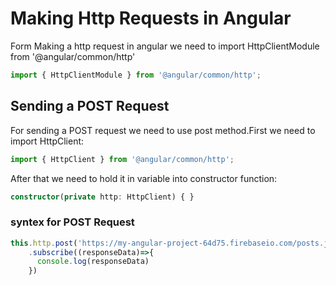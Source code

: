 # Making Http Requests in Angular
 
Form Making a http request in angular we need to import HttpClientModule from '@angular/common/http'

```typescript
import { HttpClientModule } from '@angular/common/http';
```

## Sending a POST Request
For sending a POST request we need to use post method.First we need to import HttpClient:

```typescript
import { HttpClient } from '@angular/common/http';
```
After that we need to hold it in variable into constructor function:

```typescript
constructor(private http: HttpClient) { }
```
### syntex for POST Request

```typescript
this.http.post('https://my-angular-project-64d75.firebaseio.com/posts.json',postData)
    .subscribe((responseData)=>{
      console.log(responseData)
    })
```